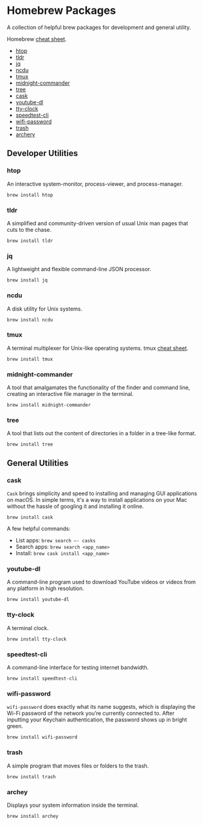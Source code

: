 # Homebrew Packages

A collection of helpful brew packages for development and general utility. 

Homebrew [cheat sheet](https://dev.to/code2bits/homebrew---basics--cheatsheet-3a3n).

* [htop](#htop)
* [tldr](#tldr)
* [jq](#jq)
* [ncdu](#ncdu)
* [tmux](#tmux)
* [midnight-commander](#midgnight-commander)
* [tree](#tree)
* [cask](#cask)
* [youtube-dl](#youtube-dl)
* [tty-clock](#tty-clock)
* [speedtest-cli](#speedtest-cli)
* [wifi-password](#wifi-password)
* [trash](#trash)
* [archery](#archery)

## Developer Utilities

### htop

An interactive system-monitor, process-viewer, and process-manager.

```
brew install htop
```

### tldr

A simplified and community-driven version of usual Unix man pages that cuts to the chase.

```
brew install tldr
```

### jq

A lightweight and flexible command-line JSON processor.

```
brew install jq
```

### ncdu 

A disk utility for Unix systems.

```
brew install ncdu 
```

### tmux 

A terminal multiplexer for Unix-like operating systems. tmux [cheat sheet](https://danielmiessler.com/study/tmux/#:~:text=Detaching%20from%20a%20session,-You%20want%20a&text=To%20detach%20from%20a%20session,or%20by%20typing%20detach%20explicitly.).

```
brew install tmux
```

### midnight-commander

A tool that amalgamates the functionality of the finder and command line, creating an interactive file manager in the terminal.

```
brew install midnight-commander
```

### tree

A tool that lists out the content of directories in a folder in a tree-like format.

```
brew install tree
```

## General Utilities 

### cask

`Cask` brings simplicity and speed to installing and managing GUI applications on macOS. In simple terms, it's a way to install applications on your Mac without the hassle of googling it and installing it online.

```
brew install cask
```

A few helpful commands:

- List apps: `brew search —- casks`
- Search apps: `brew search <app_name>`
- Install: `brew cask install <app_name>` 

### youtube-dl 

A command-line program used to download YouTube videos or videos from any platform in high resolution.

```
brew install youtube-dl
```

### tty-clock

A terminal clock. 

```
brew install tty-clock
```

### speedtest-cli 

A command-line interface for testing internet bandwidth.

```
brew install speedtest-cli
```

### wifi-password

`wifi-password` does exactly what its name suggests, which is displaying the Wi-Fi password of the network you’re currently connected to. After inputting your Keychain authentication, the password shows up in bright green.

```
brew install wifi-password
```

### trash

A simple program that moves files or folders to the trash.

```
brew install trash
```

### archey

Displays your system information inside the terminal.

```
brew install archey
```
